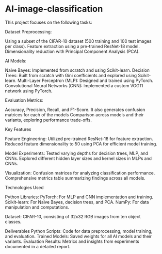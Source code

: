 # AI-image-classification
This project focuses on the following tasks:

Dataset Preprocessing:

Using a subset of the CIFAR-10 dataset (500 training and 100 test images per class).
Feature extraction using a pre-trained ResNet-18 model.
Dimensionality reduction with Principal Component Analysis (PCA).

AI Models:

Naive Bayes: Implemented from scratch and using Scikit-learn.
Decision Trees: Built from scratch with Gini coefficients and explored using Scikit-learn.
Multi-Layer Perceptron (MLP): Designed and trained using PyTorch.
Convolutional Neural Networks (CNN): Implemented a custom VGG11 network using PyTorch.

Evaluation Metrics:

Accuracy, Precision, Recall, and F1-Score. It also generates confusion matrices for each of the models
Comparison across models and their variants, exploring performance trade-offs.

Key Features

Feature Engineering:
Utilized pre-trained ResNet-18 for feature extraction.
Reduced feature dimensionality to 50 using PCA for efficient model training.

Model Experiments:
Tested varying depths for decision trees, MLP, and CNNs.
Explored different hidden layer sizes and kernel sizes in MLPs and CNNs.

Visualization:
Confusion matrices for analyzing classification performance.
Comprehensive metrics table summarizing findings across all models.

Technologies Used

Python Libraries:
PyTorch: For MLP and CNN implementation and training.
Scikit-learn: For Naive Bayes, decision trees, and PCA.
NumPy: For data manipulation and computations.

Dataset:
CIFAR-10, consisting of 32x32 RGB images from ten object classes.

Deliverables
Python Scripts: Code for data preprocessing, model training, and evaluation.
Trained Models: Saved weights for all AI models and their variants.
Evaluation Results: Metrics and insights from experiments documented in a detailed report.
